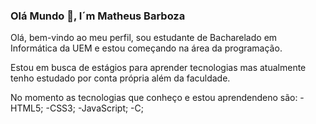 ### Olá Mundo 👋, I´m Matheus Barboza

<p>Olá, bem-vindo ao meu perfil, sou estudante de Bacharelado em Informática da UEM e estou começando na área da programação.</p>
<p>Estou em busca de estágios para aprender tecnologias mas atualmente tenho estudado por conta própria além da faculdade.</p>
<p>No momento as tecnologias que conheço e estou aprendendeno são:
-HTML5;
-CSS3;
-JavaScript;
-C;</p>







